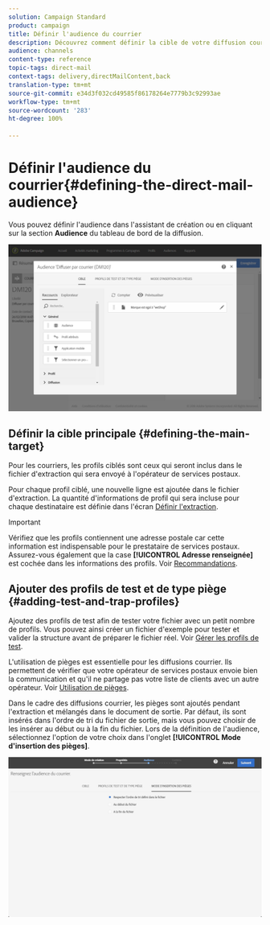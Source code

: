 ```yaml
---
solution: Campaign Standard
product: campaign
title: Définir l'audience du courrier
description: Découvrez comment définir la cible de votre diffusion courrier.
audience: channels
content-type: reference
topic-tags: direct-mail
context-tags: delivery,directMailContent,back
translation-type: tm+mt
source-git-commit: e34d3f032cd49585f86178264e7779b3c92993ae
workflow-type: tm+mt
source-wordcount: '283'
ht-degree: 100%

---
```



# Définir l&#39;audience du courrier{#defining-the-direct-mail-audience}

Vous pouvez définir l&#39;audience dans l&#39;assistant de création ou en cliquant sur la section **Audience** du tableau de bord de la diffusion.

![](assets/direct_mail_15.png)

## Définir la cible principale     {#defining-the-main-target}

Pour les courriers, les profils ciblés sont ceux qui seront inclus dans le fichier d&#39;extraction qui sera envoyé à l&#39;opérateur de services postaux.

Pour chaque profil ciblé, une nouvelle ligne est ajoutée dans le fichier d&#39;extraction. La quantité d&#39;informations de profil qui sera incluse pour chaque destinataire est définie dans l&#39;écran [Définir l&#39;extraction](../../channels/using/defining-the-direct-mail-content.md#defining-the-extraction).

>[!IMPORTANT]
>
>Vérifiez que les profils contiennent une adresse postale car cette information est indispensable pour le prestataire de services postaux. Assurez-vous également que la case **[!UICONTROL Adresse renseignée]** est cochée dans les informations des profils. Voir [Recommandations](../../channels/using/about-direct-mail.md#recommendations).

## Ajouter des profils de test et de type piège      {#adding-test-and-trap-profiles}

Ajoutez des profils de test afin de tester votre fichier avec un petit nombre de profils. Vous pouvez ainsi créer un fichier d&#39;exemple pour tester et valider la structure avant de préparer le fichier réel. Voir [Gérer les profils de test](../../audiences/using/managing-test-profiles.md).

L&#39;utilisation de pièges est essentielle pour les diffusions courrier. Ils permettent de vérifier que votre opérateur de services postaux envoie bien la communication et qu&#39;il ne partage pas votre liste de clients avec un autre opérateur. Voir [Utilisation de pièges](../../sending/using/using-traps.md).

Dans le cadre des diffusions courrier, les pièges sont ajoutés pendant l&#39;extraction et mélangés dans le document de sortie. Par défaut, ils sont insérés dans l&#39;ordre de tri du fichier de sortie, mais vous pouvez choisir de les insérer au début ou à la fin du fichier. Lors de la définition de l&#39;audience, sélectionnez l&#39;option de votre choix dans l&#39;onglet **[!UICONTROL Mode d&#39;insertion des pièges]**.

![](assets/direct_mail_trap_insertion_mode.png)
